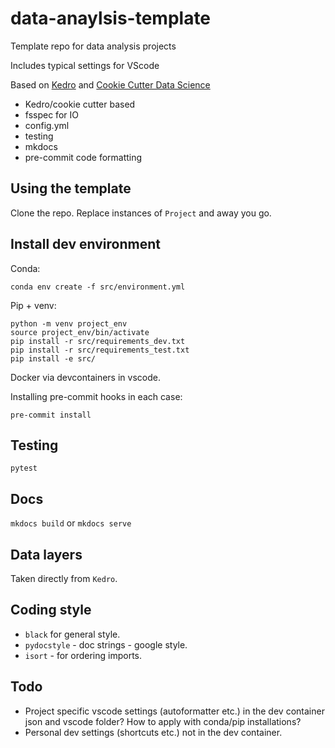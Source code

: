 # data-anaylsis-template
Template repo for data analysis projects

Includes typical settings for VScode


Based on [Kedro](https://github.com/quantumblacklabs/kedro) and [Cookie Cutter Data Science](https://github.com/drivendata/cookiecutter-data-science/)

*   Kedro/cookie cutter based
*   fsspec for IO
*   config.yml
*   testing
*   mkdocs
*   pre-commit code formatting

## Using the template
Clone the repo.
Replace instances of `Project` and away you go.

## Install dev environment
Conda:
```
conda env create -f src/environment.yml
```

Pip + venv:
```
python -m venv project_env
source project_env/bin/activate
pip install -r src/requirements_dev.txt
pip install -r src/requirements_test.txt
pip install -e src/
```

Docker via devcontainers in vscode.

Installing pre-commit hooks in each case:
```
pre-commit install
```

## Testing
```
pytest
```

## Docs
`mkdocs build` or `mkdocs serve`

## Data layers
Taken directly from `Kedro`.

## Coding style
*   `black` for general style.
*   `pydocstyle` - doc strings - google style.
*   `isort` - for ordering imports.

## Todo
*   Project specific vscode settings (autoformatter etc.) in the dev container json and vscode folder? How to apply with conda/pip installations?
*   Personal dev settings (shortcuts etc.) not in the dev container.
